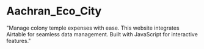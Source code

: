 # Aachran_Eco_City
"Manage colony temple expenses with ease. This website integrates Airtable for seamless data management. Built with JavaScript for interactive features." 
